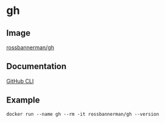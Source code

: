 # gh

## Image
[rossbannerman/gh](https://hub.docker.com/repository/docker/rossbannerman/gh)

## Documentation
[GitHub CLI](https://github.com/cli/cli)

## Example
`docker run --name gh --rm -it rossbannerman/gh --version`